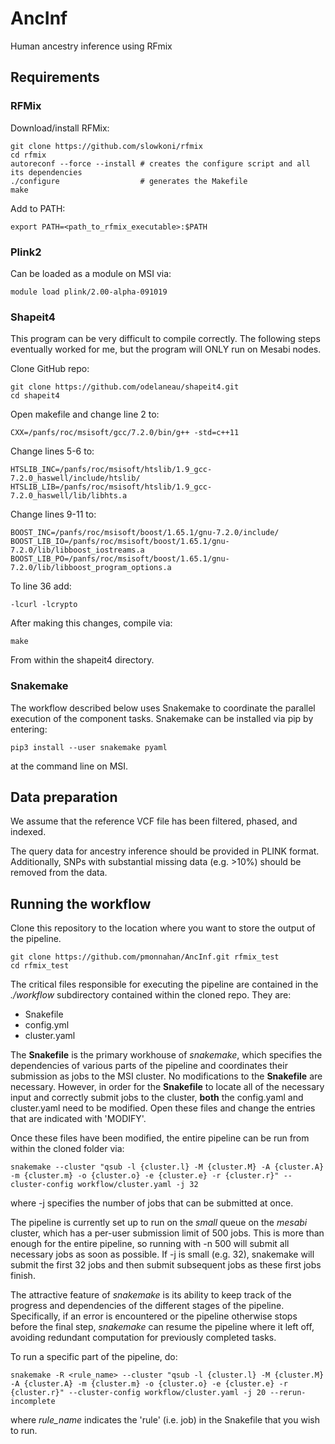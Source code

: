 # AncInf

Human ancestry inference using RFmix

## Requirements

### RFMix
Download/install RFMix:

    git clone https://github.com/slowkoni/rfmix
    cd rfmix
    autoreconf --force --install # creates the configure script and all its dependencies
    ./configure                  # generates the Makefile
    make
    
 Add to PATH:
 
    export PATH=<path_to_rfmix_executable>:$PATH
    
### Plink2
Can be loaded as a module on MSI via:

    module load plink/2.00-alpha-091019
    
### Shapeit4
This program can be very difficult to compile correctly.  The following steps eventually worked for me, but the program will ONLY run on Mesabi nodes.

Clone GitHub repo:

    git clone https://github.com/odelaneau/shapeit4.git
    cd shapeit4
    
Open makefile and change line 2 to:

    CXX=/panfs/roc/msisoft/gcc/7.2.0/bin/g++ -std=c++11

Change lines 5-6 to:

    HTSLIB_INC=/panfs/roc/msisoft/htslib/1.9_gcc-7.2.0_haswell/include/htslib/
    HTSLIB_LIB=/panfs/roc/msisoft/htslib/1.9_gcc-7.2.0_haswell/lib/libhts.a

Change lines 9-11 to:

    BOOST_INC=/panfs/roc/msisoft/boost/1.65.1/gnu-7.2.0/include/
    BOOST_LIB_IO=/panfs/roc/msisoft/boost/1.65.1/gnu-7.2.0/lib/libboost_iostreams.a
    BOOST_LIB_PO=/panfs/roc/msisoft/boost/1.65.1/gnu-7.2.0/lib/libboost_program_options.a
    
To line 36 add:

    -lcurl -lcrypto
    
After making this changes, compile via:

    make
From within the shapeit4 directory.

### Snakemake
The workflow described below uses Snakemake to coordinate the parallel execution of the component tasks.  Snakemake can be installed via pip by entering:

    pip3 install --user snakemake pyaml
at the command line on MSI.

## Data preparation

We assume that the reference VCF file has been filtered, phased, and indexed.  

The query data for ancestry inference should be provided in PLINK format.  Additionally, SNPs with substantial missing data (e.g. >10%) should be removed from the data.  

## Running the workflow
Clone this repository to the location where you want to store the output of the pipeline.

    git clone https://github.com/pmonnahan/AncInf.git rfmix_test
    cd rfmix_test
    
The critical files responsible for executing the pipeline are contained in the *./workflow* subdirectory contained within the cloned repo.  They are: 

* Snakefile
* config.yml
* cluster.yaml  

The **Snakefile** is the primary workhouse of _snakemake_, which specifies the dependencies of various parts of the pipeline and coordinates their submission as jobs to the MSI cluster.  No modifications to the **Snakefile** are necessary.  However, in order for the **Snakefile** to locate all of the necessary input and correctly submit jobs to the cluster, **both** the config.yaml and cluster.yaml need to be modified.  Open these files and change the entries that are indicated with 'MODIFY'.  

Once these files have been modified, the entire pipeline can be run from within the cloned folder via:

    snakemake --cluster "qsub -l {cluster.l} -M {cluster.M} -A {cluster.A} -m {cluster.m} -o {cluster.o} -e {cluster.e} -r {cluster.r}" --cluster-config workflow/cluster.yaml -j 32
where -j specifies the number of jobs that can be submitted at once.  

The pipeline is currently set up to run on the _small_ queue on the _mesabi_ cluster, which has a per-user submission limit of 500 jobs.  This is more than enough for the entire pipeline, so running with -n 500 will submit all necessary jobs as soon as possible.  If -j is small (e.g. 32), snakemake will submit the first 32 jobs and then submit subsequent jobs as these first jobs finish.

The attractive feature of _snakemake_ is its ability to keep track of the progress and dependencies of the different stages of the pipeline.  Specifically, if an error is encountered or the pipeline otherwise stops before the final step, _snakemake_ can resume the pipeline where it left off, avoiding redundant computation for previously completed tasks.  

To run a specific part of the pipeline, do:

    snakemake -R <rule_name> --cluster "qsub -l {cluster.l} -M {cluster.M} -A {cluster.A} -m {cluster.m} -o {cluster.o} -e {cluster.e} -r {cluster.r}" --cluster-config workflow/cluster.yaml -j 20 --rerun-incomplete
where _rule\_name_ indicates the 'rule' (i.e. job) in the Snakefile that you wish to run.
